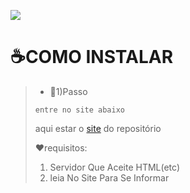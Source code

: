 ![](https://neutrojogos.ga/cdn/site-icon.png)
# ☕COMO INSTALAR
> 
> * 👑1)Passo 
> 
> ```entre no site abaixo```
> 
> aqui estar o [site](https://scm-app.neutrojogos.ga) do repositório
> 
> ❤requisitos:
> 
> 1) Servidor Que Aceite HTML(etc)
> 2) leia No Site Para Se Informar

